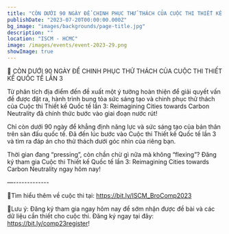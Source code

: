 ```yaml
---
title: "CÒN DƯỚI 90 NGÀY ĐỂ CHINH PHỤC THỬ THÁCH CỦA CUỘC THI THIẾT KẾ QUỐC TẾ LẦN 3"
publishDate: "2023-07-20T00:00:00.000Z"
bg_image: "images/backgrounds/page-title.jpg"
description: "" 
location: "ISCM - HCMC"
image: /images/events/event-2023-29.png
showImage: true
---
```

🌳 CÒN DƯỚI 90 NGÀY ĐỂ CHINH PHỤC THỬ THÁCH CỦA CUỘC THI THIẾT KẾ QUỐC TẾ LẦN 3

Từ phân tích địa điểm đến đề xuất một ý tưởng hoàn thiện để giải quyết vấn đề được đặt ra, hành trình bung tỏa sức sáng tạo và chinh phục thử thách của Cuộc thi Thiết kế Quốc tế lần 3: Reimagining Cities towards Carbon Neutrality đã chính thức bước vào giai đoạn nước rút!

Chỉ còn dưới 90 ngày để khẳng định năng lực và sức sáng tạo của bản thân trên sàn đấu quốc tế. Đã đến lúc bước vào Cuộc thi Thiết kế Quốc tế lần 3 và tìm ra đáp án cho thử thách dưới góc nhìn của riêng bạn.

Thời gian đang “pressing”, còn chần chừ gì nữa mà không “flexing”? Đăng ký tham gia Cuộc thi Thiết kế Quốc tế lần 3: Reimagining Cities towards Carbon Neutrality ngay hôm nay!

—-------------

🌱Tìm hiểu thêm về cuộc thi tại: https://bit.ly/ISCM_BroComp2023

🌳Lưu ý: Đăng ký tham gia ngay hôm nay để sớm nhận được đề bài và các dữ liệu cần thiết cho cuộc thi. Đăng ký ngay tại đây: https://bit.ly/comp23register!